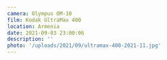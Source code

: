 ```yaml
---
camera: Olympus OM-10
film: Kodak UltraMax 400
location: Armenia
date: 2021-09-03 23:00:06
description: ''
photo: '/uploads/2021/09/ultramax-400-2021-11.jpg'
---
```

